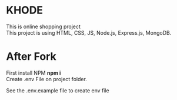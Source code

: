 <h1>KHODE</h1>

<p>This is online shopping project <br> This project is using HTML, CSS, JS, Node.js, Express.js, MongoDB.</p>

<h1>After Fork </h1>
<p>First install NPM <b> npm i </b><br> Create .env File on project folder.</p>
<p>See the .env.example file to create env file</p>

